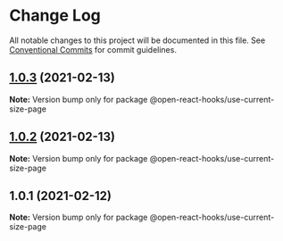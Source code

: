 # Change Log

All notable changes to this project will be documented in this file.
See [Conventional Commits](https://conventionalcommits.org) for commit guidelines.

## [1.0.3](https://github.com/open-react-hooks/open-react-hooks/compare/@open-react-hooks/use-current-size-page@1.0.2...@open-react-hooks/use-current-size-page@1.0.3) (2021-02-13)

**Note:** Version bump only for package @open-react-hooks/use-current-size-page





## [1.0.2](https://github.com/open-react-hooks/open-react-hooks/compare/@open-react-hooks/use-current-size-page@1.0.1...@open-react-hooks/use-current-size-page@1.0.2) (2021-02-13)

**Note:** Version bump only for package @open-react-hooks/use-current-size-page





## 1.0.1 (2021-02-12)

**Note:** Version bump only for package @open-react-hooks/use-current-size-page
